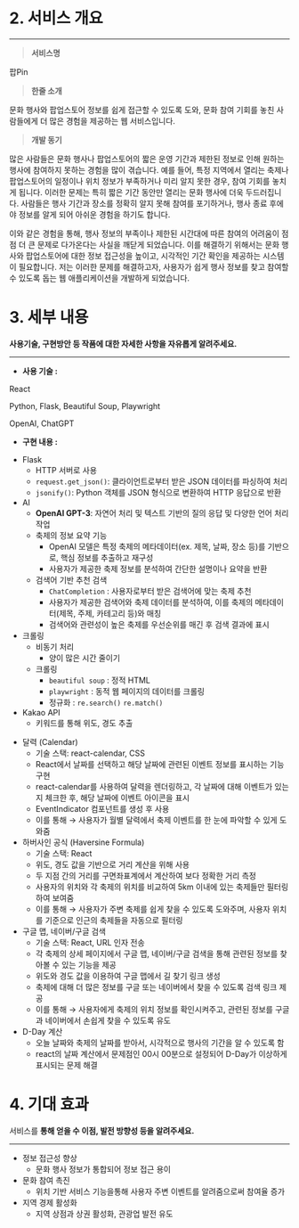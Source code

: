 # 2. 서비스 개요

---

> **서비스명**
> 

팝Pin

> **한줄 소개**
> 

문화 행사와 팝업스토어 정보를 쉽게 접근할 수 있도록 도와, 문화 참여 기회를 놓친 사람들에게 더 많은 경험을 제공하는 웹 서비스입니다.

> **개발 동기**
> 

 많은 사람들은 문화 행사나 팝업스토어의 짧은 운영 기간과 제한된 정보로 인해 원하는 행사에 참여하지 못하는 경험을 많이 겪습니다. 예를 들어, 특정 지역에서 열리는 축제나 팝업스토어의 일정이나 위치 정보가 부족하거나 미리 알지 못한 경우, 참여 기회를 놓치게 됩니다. 이러한 문제는 특히 짧은 기간 동안만 열리는 문화 행사에 더욱 두드러집니다. 사람들은 행사 기간과 장소를 정확히 알지 못해 참여를 포기하거나, 행사 종료 후에야 정보를 알게 되어 아쉬운 경험을 하기도 합니다.

 이와 같은 경험을 통해, 행사 정보의 부족이나 제한된 시간대에 따른 참여의 어려움이 점점 더 큰 문제로 다가온다는 사실을 깨닫게 되었습니다. 이를 해결하기 위해서는 문화 행사와 팝업스토어에 대한 정보 접근성을 높이고, 시각적인 기간 확인을 제공하는 시스템이 필요합니다. 저는 이러한 문제를 해결하고자, 사용자가 쉽게 행사 정보를 찾고 참여할 수 있도록 돕는 웹 애플리케이션을 개발하게 되었습니다.

# 3. 세부 내용

**사용기술, 구현방안 등 작품에 대한 자세한 사항을 자유롭게 알려주세요.**

---

- **사용 기술 :**

React

Python, Flask, Beautiful Soup, Playwright

OpenAI, ChatGPT

- **구현 내용 :**

<Backend>

- Flask
    - HTTP 서버로 사용
    - `request.get_json()`: 클라이언트로부터 받은 JSON 데이터를 파싱하여 처리
    - `jsonify()`: Python 객체를 JSON 형식으로 변환하여 HTTP 응답으로 반환
- AI
    - **OpenAI GPT-3**: 자연어 처리 및 텍스트 기반의 질의 응답 및 다양한 언어 처리 작업
    - 축제의 정보 요약 기능
        - OpenAI 모델은 특정 축제의 메타데이터(ex. 제목, 날짜, 장소 등)를 기반으로, 핵심 정보를 추출하고 재구성
        - 사용자가 제공한 축제 정보를 분석하여 간단한 설명이나 요약을 반환
    - 검색어 기반 추천 검색
        - `ChatCompletion` : 사용자로부터 받은 검색어에 맞는 축제 추천
        - 사용자가 제공한 검색어와 축제 데이터를 분석하여, 이를 축제의 메타데이터(제목, 주제, 카테고리 등)와 매칭
        - 검색어와 관련성이 높은 축제를 우선순위를 매긴 후 검색 결과에 표시
- 크롤링
    - 비동기 처리
        - 양이 많은 시간 줄이기
    - 크롤링
        - `beautiful soup`  : 정적 HTML
        - `playwright` : 동적 웹 페이지의 데이터를 크롤링
        - 정규화 : `re.search()` `re.match()`
- Kakao API
    - 키워드를 통해 위도, 경도 추출

<Frontend>

- 달력 (Calendar)
    - 기술 스택: react-calendar, CSS
    - React에서 날짜를 선택하고 해당 날짜에 관련된 이벤트 정보를 표시하는 기능 구현
    - react-calendar를 사용하여 달력을 렌더링하고, 각 날짜에 대해 이벤트가 있는지 체크한 후, 해당 날짜에 이벤트 아이콘을 표시
    - EventIndicator 컴포넌트를 생성 후 사용
    - 이를 통해 → 사용자가 월별 달력에서 축제 이벤트를 한 눈에 파악할 수 있게 도와줌
- 하버사인 공식 (Haversine Formula)
    - 기술 스택: React
    - 위도, 경도 값을 기반으로 거리 계산을 위해 사용
    - 두 지점 간의 거리를 구면좌표계에서 계산하여 보다 정확한 거리 측정
    - 사용자의 위치와 각 축제의 위치를 비교하여 5km 이내에 있는 축제들만 필터링하여 보여줌
    - 이를 통해 → 사용자가 주변 축제를 쉽게 찾을 수 있도록 도와주며, 사용자 위치를 기준으로 인근의 축제들을 자동으로 필터링
- 구글 맵, 네이버/구글 검색
    - 기술 스택: React, URL 인자 전송
    - 각 축제의 상세 페이지에서 구글 맵, 네이버/구글 검색을 통해 관련된 정보를 찾아볼 수 있는 기능을 제공
    - 위도와 경도 값을 이용하여 구글 맵에서 길 찾기 링크 생성
    - 축제에 대해 더 많은 정보를 구글 또는 네이버에서 찾을 수 있도록 검색 링크 제공
    - 이를 통해 → 사용자에게 축제의 위치 정보를 확인시켜주고, 관련된 정보를 구글과 네이버에서 손쉽게 찾을 수 있도록 유도
- D-Day 계산
    - 오늘 날짜와 축제의 날짜를 받아서, 시각적으로 행사의 기간을 알 수 있도록 함
    - react의 날짜 계산에서 문제점인 00시 00분으로 설정되어 D-Day가 이상하게 표시되는 문제 해결

# 4. 기대 효과

서비스를 **통해 얻을 수 이점, 발전 방향성 등을 알려주세요.**

---

- 정보 접근성 향상
    - 문화 행사 정보가 통합되어 정보 접근 용이
- 문화 참여 촉진
    - 위치 기반 서비스 기능을통해 사용자 주변 이벤트를 알려줌으로써 참여율 증가
- 지역 경제 활성화
    - 지역 상점과 상권 활성화, 관광업 발전 유도
